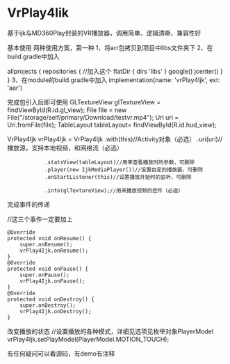 # VrPlay4Iik
基于ijk与MD360Play封装的VR播放器，调用简单、逻辑清晰、兼容性好

基本使用
两种使用方案，第一种
1、将arr包拷贝到项目中libs文件夹下
2、在build.gradle中加入

allprojects {
    repositories {
        //加入这个
        flatDir {
            dirs 'libs'
        }
        google()
        jcenter()
    }
}
3、在module的build.gradle中加入
implementation(name: 'vrPlay4Ijk', ext: 'aar')


完成包引入后即可使用
GLTextureView glTextureView = findViewById(R.id.gl_view);
File file = new File("/storage/self/primary/Download/testvr.mp4");
Uri uri = Uri.fromFile(file);
TableLayout tableLayout= findViewById(R.id.hud_view);

VrPlay4Ijk vrPlay4Ijk = VrPlay4Ijk
                .with(this)//Activity对象（必选）
                .uri(uri)//播放源，支持本地视频，和网络流（必选）

                .statsView(tableLayout)//用来查看播放时的参数，可删除
                .player(new IjkMediaPlayer())//设置自定的播放器，可删除
                .onStartListener(this)//设置播放开始时的监听，可删除

                .into(glTextureView);//用来播放视频的控件（必选）
完成事件的传递

 //这三个事件一定要加上
 
    @Override
    protected void onResume() {
        super.onResume();
        vrPlay4Ijk.onResume();
    }
    @Override
    protected void onPause() {
        super.onPause();
        vrPlay4Ijk.onPause();
    }
    @Override
    protected void onDestroy() {
        super.onDestroy();
        vrPlay4Ijk.onDestroy();
    }

                
改变播放的状态
        //设置播放的各种模式，详细见选项见枚举对象PlayerModel
        vrPlay4Ijk.setPlayModel(PlayerModel.MOTION_TOUCH);
        
        
有任何疑问可以看源码，有demo有注释
